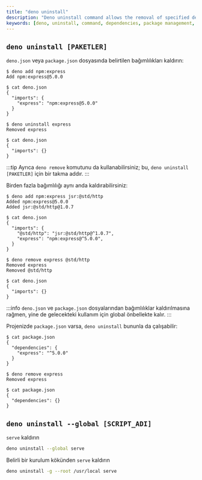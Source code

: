 ```yaml
---
title: "deno uninstall"
description: "Deno uninstall command allows the removal of specified dependencies from project configuration files. Learn how to uninstall packages and manage your project's dependencies effectively."
keywords: [deno, uninstall, command, dependencies, package management, project configuration]
---
```


## `deno uninstall [PAKETLER]`

`deno.json` veya `package.json` dosyasında belirtilen bağımlılıkları kaldırın:

```shell
$ deno add npm:express
Add npm:express@5.0.0

$ cat deno.json
{
  "imports": {
    "express": "npm:express@5.0.0"
  }
}
```

```shell
$ deno uninstall express
Removed express

$ cat deno.json
{
  "imports": {}
}
```

:::tip
Ayrıca `deno remove` komutunu da kullanabilirsiniz; bu, `deno uninstall [PAKETLER]` için bir takma addır.
:::

Birden fazla bağımlılığı aynı anda kaldırabilirsiniz:

```shell
$ deno add npm:express jsr:@std/http
Added npm:express@5.0.0
Added jsr:@std/http@1.0.7

$ cat deno.json
{
  "imports": {
    "@std/http": "jsr:@std/http@^1.0.7",
    "express": "npm:express@^5.0.0",
  }
}
```

```shell
$ deno remove express @std/http
Removed express
Removed @std/http

$ cat deno.json
{
  "imports": {}
}
```

:::info
`deno.json` ve `package.json` dosyalarından bağımlılıklar kaldırılmasına rağmen, yine de gelecekteki kullanım için global önbellekte kalır.
:::

Projenizde `package.json` varsa, `deno uninstall` bununla da çalışabilir:

```shell
$ cat package.json
{
  "dependencies": {
    "express": "^5.0.0"
  }
}

$ deno remove express
Removed express

$ cat package.json
{
  "dependencies": {}
}
```

## `deno uninstall --global [SCRIPT_ADI]`

`serve` kaldırın

```bash
deno uninstall --global serve
```

Belirli bir kurulum kökünden `serve` kaldırın

```bash
deno uninstall -g --root /usr/local serve
```